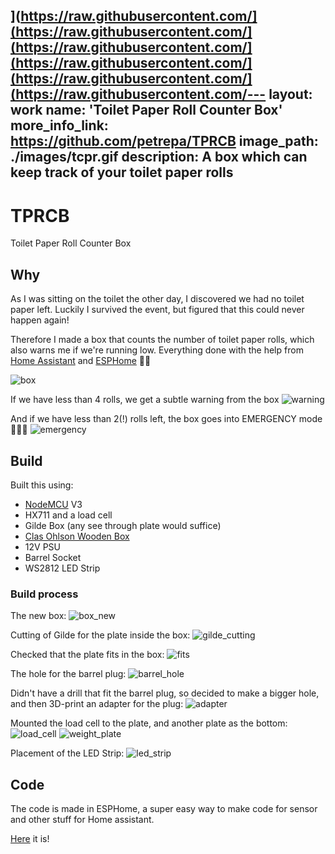 ](https://raw.githubusercontent.com/](https://raw.githubusercontent.com/](https://raw.githubusercontent.com/](https://raw.githubusercontent.com/](https://raw.githubusercontent.com/](https://raw.githubusercontent.com/---
layout: work 
name: 'Toilet Paper Roll Counter Box'
more_info_link: https://github.com/petrepa/TPRCB
image_path: ./images/tcpr.gif
description: A box which can keep track of your toilet paper rolls
---

# TPRCB
Toilet Paper Roll Counter Box

## Why
As I was sitting on the toilet the other day, I discovered we had no toilet paper left. Luckily I survived the event, but figured that this could never happen again!

Therefore I made a box that counts the number of toilet paper rolls, which also warns me if we're running low. Everything done with the help from [Home Assistant](https://www.home-assistant.io/) and [ESPHome](https://esphome.io/) 🎉🤩

![box](https://github.com/petrepa/TPRCB/blob/master/Photos/box.jpeg)

If we have less than 4 rolls, we get a subtle warning from the box
![warning](https://github.com/petrepa/TPRCB/blob/master/Photos/warning.gif)

And if we have less than 2(!) rolls left, the box goes into EMERGENCY mode🚨🚨🚨
![emergency](https://github.com/petrepa/TPRCB/blob/master/Photos/emergency.gif)


## Build
Built this using:
* [NodeMCU](http://www.nodemcu.com/index_en.html) V3
* HX711 and a load cell
* Gilde Box (any see through plate would suffice)
* [Clas Ohlson Wooden Box](https://www.clasohlson.com/no/Trekasse-med-h%C3%A5ndtak/Pr441449000)
* 12V PSU
* Barrel Socket
* WS2812 LED Strip

### Build process
The new box:
![box_new](https://github.com/petrepa/TPRCB/blob/master/Photos/box_new.jpg)

Cutting of Gilde for the plate inside the box:
![gilde_cutting](https://github.com/petrepa/TPRCB/blob/master/Photos/gilde_cutting.jpg)

Checked that the plate fits in the box:
![fits](https://github.com/petrepa/TPRCB/blob/master/Photos/fits.jpg)

The hole for the barrel plug:
![barrel_hole](https://github.com/petrepa/TPRCB/blob/master/Photos/barrel_hole.jpg)

Didn't have a drill that fit the barrel plug, so decided to make a bigger hole, and then 3D-print an adapter for the plug:
![adapter](https://github.com/petrepa/TPRCB/blob/master/Photos/adapter.jpg)

Mounted the load cell to the plate, and another plate as the bottom:
![load_cell](https://github.com/petrepa/TPRCB/blob/master/Photos/load_cell.jpg)
![weight_plate](https://github.com/petrepa/TPRCB/blob/master/Photos/weight_plate.jpg)

Placement of the LED Strip:
![led_strip](https://github.com/petrepa/TPRCB/blob/master/Photos/led_strip.jpg)


## Code
The code is made in ESPHome, a super easy way to make code for sensor and other stuff for Home assistant.

[Here](https://github.com/petrepa/TPRCB/blob/master/toilet_paper.yaml) it is!